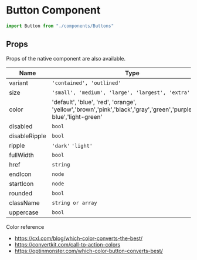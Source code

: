# Button Component

```javascript
import Button from "./components/Buttons"
```

Props
---
Props of the native component are also available.

| Name            | Type                                                                                                                     | Default    | Description    |
|---------------	|-------------------------------------------------------------------------------------------------------------------------|---------	|-------------	|
| variant        | `'contained', 'outlined' `                                                                                               |  |                                                                                    	|         	|             	|
| size            | `'small', 'medium', 'large', 'largest', 'extra'`                                                                         |         	|             	|
| color            | 'default', 'blue', 'red', 'orange', 'yellow','brown','pink','black','gray','green','purple','light-blue','light-green'     |         	|             	|
| disabled        | `bool`                                                                                                                     | `false`    |             	|
| disableRipple    | `bool`                                                                                                                     | `false`    |             	|
| ripple            | `'dark'`  `'light'`                                                                                                         | 'dark'    |             	|
| fullWidth        | `bool`                                                                                                                     | `false`    |             	|
| href            | `string`                                                                                                                 | `null`    |             	|
| endIcon        | `node`                                                                                                                     |         	|             	|
| startIcon        | `node`                                                                                                                     |         	|             	|
| rounded        | `bool`                                                                                                                     |         	|             	|
| className        | `string or array`                                                                                                         |         	|             	|
| uppercase        | `bool`                                                                                                                     | `false`    |             	|

Color reference

- https://cxl.com/blog/which-color-converts-the-best/
- https://convertkit.com/call-to-action-colors
- https://optinmonster.com/which-color-button-converts-best/